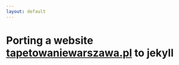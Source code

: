 ```yaml
---
layout: default
---
```

# Porting a website [tapetowaniewarszawa.pl](https://tapetowaniewarszawa.pl/) to jekyll
